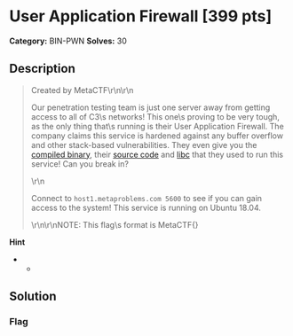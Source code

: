 # User Application Firewall [399 pts]

**Category:** BIN-PWN
**Solves:** 30

## Description
>Created by MetaCTF\r\n\r\n<p>Our penetration testing team is just one server away from getting access to all of C3\s networks! This one\s proving to be very tough, as the only thing that\s running is their User Application Firewall. The company claims this service is hardened against any buffer overflow and other stack-based vulnerabilities. They even give you the <a href="https://metaproblems.com/858e22bc6f063b6e6738ec48289778b3/uaf">compiled binary</a>, their <a href="https://metaproblems.com/858e22bc6f063b6e6738ec48289778b3/uaf.c">source code</a> and <a href="https://metaproblems.com/858e22bc6f063b6e6738ec48289778b3/libc.so.6">libc</a> that they used to run this service! Can you break in?</p>\r\n<p>Connect to <code>host1.metaproblems.com 5600</code> to see if you can gain access to the system!  This service is running on Ubuntu 18.04.</p>\r\n\r\nNOTE: This flag\s format is MetaCTF{}

**Hint**
* -

## Solution

### Flag

